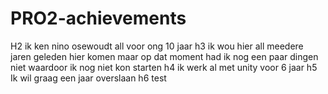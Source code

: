 # PRO2-achievements
 
H2
ik ken nino osewoudt all voor ong 10 jaar
h3
ik wou hier all meedere jaren geleden hier komen maar op
dat moment had ik nog een paar dingen niet waardoor ik nog niet kon starten
h4
ik werk al met unity voor 6 jaar
h5
Ik wil graag een jaar overslaan
h6
test